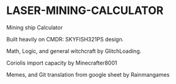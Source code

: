 # LASER-MINING-CALCULATOR
Mining ship Calculator

Built heavily on CMDR: SKYFISH321PS design.

Math, Logic, and general witchcraft by GlitchLoading.

Coriolis import capacity by Minecrafter8001

Memes, and Git translation from google sheet by Rainmangames

